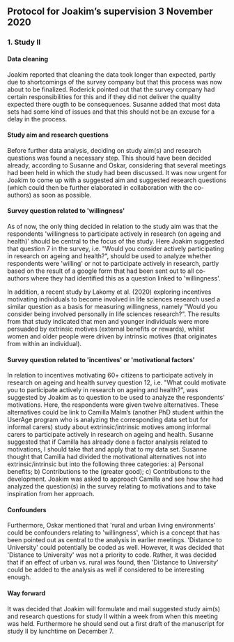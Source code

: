 ## Protocol for Joakim’s supervision 3 November 2020

### 1. Study II

#### Data cleaning
Joakim reported that cleaning the data took longer than expected, partly due to shortcomings of the survey company but that this process was now about to be finalized. Roderick pointed out that the survey company had certain responsibilities for this and if they did not deliver the quality expected there ougth to be consequences. Susanne added that most data sets had some kind of issues and that this should not be an excuse for a delay in the process.

#### Study aim and research questions
Before further data analysis, deciding on study aim(s) and research questions was found a necessary step. This should have been decided already, according to Susanne and Oskar, considering that several meetings had been held in which the study had been discussed. It was now urgent for Joakim to come up with a suggested aim and suggested research questions (which could then be further elaborated in collaboration with the co-authors) as soon as possible. 

#### Survey question related to 'willingness'
As of now, the only thing decided in relation to the study aim was that the respondents 'willingness to participate actively in research (on ageing and health)' should be central to the focus of the study. Here Joakim suggested that question 7 in the survey, i.e. "Would you consider actively participating in research on ageing and health?", should be used to analyze whether respondents were 'willing' or not to participate actively in research, partly based on the result of a google form that had been sent out to all co-authors where they had identified this as a question linked to 'willingness'. 

In addition, a recent study by Lakomy et al. (2020) exploring incentives motivating individuals to become involved in life sciences research used a similar question as a basis for measuring willingness, namely "Would you consider being involved personally in life sciences research?". The results from that study indicated that men and younger individuals were more persuaded by extrinsic motives (external benefits or rewards), whilst women and older people were driven by intrinsic motives (that originates from within an individual). 

#### Survey question related to 'incentives' or 'motivational factors'
In relation to incentives motivating 60+ citizens to participate actively in research on ageing and health survey question 12, i.e. "What could motivate you to participate actively in research on ageing and health?", was suggested by Joakim as to question to be used to analyze the respondents' motivations. Here, the respondents were given twelve alternatives. These alternatives could be link to Camilla Malm’s (another PhD student within the UserAge program who is analyzing the corresponding data set but for informal carers) study about extrinsic/intrinsic motives among informal carers to participate actively in research on ageing and health. Susanne suggested that if Camilla has already done a factor analysis related to motivations, I should take that and apply that to my data set. Susanne thought that Camilla had divided the motivational alternatives not into extrinsic/intrinsic but into the following three categories: a) Personal benefits; b) Contributions to the (greater good); c) Contributions to the development. Joakim was asked to approach Camilla and see how she had analyzed the question(s) in the survey relating to motivations and to take inspiration from her approach. 

#### Confounders
Furthermore, Oskar mentioned that 'rural and urban living environments' could be confounders relating to 'willingness', which is a concept that has been pointed out as central to the analysis in earlier meetings. 'Distance to University' could potentially be coded as well. However, it was decided that 'Distance to University' was not a priority to code. Rather, it was decided that if an effect of urban vs. rural was found, then 'Distance to University' could be added to the analysis as well if considered to be interesting enough.

#### Way forward
It was decided that Joakim will formulate and mail suggested study aim(s) and research questions for study II within a week from when this meeting was held. Furthermore he should send out a first draft of the manuscript for study II by lunchtime on December 7.

<!--
### 2. Systematic literature review

In the last supervision, Joakim was asked to conduct a proper systematic literature review in order to better connect his PhD project and its individual studies to the adequate research literature. Joakim explained that he had so far constructed a search string, conducted a search in the SCOPUS database to see the number of hits it generated (=361) and in addition received some feedback on from Oskar and Susanne on the search string syntax. This was the search string Joakim had suggested:

> (citizen* OR public* OR people* OR patient* OR individual* OR person*) 

> AND (attitude* OR belie* OR opinion* OR perceiv* OR perception* OR idea* OR judgement* OR "ways of thinking" OR experience* OR aware* OR willing* OR value* OR impetus* OR incentive* OR inclination* OR interest* OR motive* OR reason* OR wish* OR disposition* OR drive*)

> AND (involv* OR engag* OR participat* OR collaborat* OR user-driven OR patient-driven OR co-produc* OR transdisciplinar* OR community-based)

> AND (research* OR scien*)

Oskar's feedback was that he wondered if the search string was intended to be used for an individual study or more broadly for the entire project. He also thought that the search string had an emphasis on citizens but that it omitted aging. Susanne thought that the following terms were missing: ‘user’; ‘communication’; 'knowledge translation’. In addition, she thought that the “approaches” we had identified such as ‘MODE 2’, ‘PPI’,’Participatory Action Research’ might also be fruitful to include.

Roderick comments concerned the time frame and whether or not the search should be limited to a Swedish or Scandinavian context. He also thought that 'ageing/aging' should be included in the search.

It was decided that the time frame should be set to 2000-2020; not restricted to a Scandinavian or Swedish context; that the search would include titles, abstracts and keywords; that it should contain only peer-reviewed articles and no gray literature; and that Joakim should conduct one generic search for all studies but then add (and deletes) some terms for the particular studies. Based on these instructions, Joakim will meet up with a librarian and perform literary searches as soon as possible.

### 3. Study I

Roderick had sent his detailed feedback on study I to Oskar, Susanne and Joakim a few weeks ago. During the meeting, Roderick summarized his feedback stating that the manuscript in its current form needed to link better to relevant literature on accessibility building and specifically to what had been done earlier by researchers at CASE. Here [WHO's Housing and health guidelines](https://www.who.int/publications/i/item/9789241550376) provided a good resource, he suggested. Additionaly, he thought that the study needed to anchor the concept of wicked problem more thoroughly in theory. Furthermore, in the conclusion we needed to more explicitly articulate what we had learned from the RC sessions and how it added to the current state of knowledge; what added value of using the RC we saw and whether using the method in the current way had enabled us to learn something new.

Joakim suggested an [article](https://www.ssoar.info/ssoar/handle/document/39517) by Mayring describing more explicitly and step-by-step the deductive content analysis method. However, Oskar pointed out that no critical comments had been given about deductive content analysis by the reviewers and Susanne stated that there was no time or idea to go back and redo the analysis at this point but that the article could very well be used later in my doctoral dissertation.

To summarize, it was decided that whilst Joakim would continue to focus on study II, Oskar would edit the manuscript of study I based on the initiated feedback provided by Roderick and the external reviewers. Then he would send the manuscript to Susanne who would send it to Joakim. It was considered realistic to submit the manuscript before Christmas or sonn after. 


### 4. Prolonging of doctoral studies due to Joakim's engagement in various boards outside of actual studies
Based on what was written in the document *Riktlinjer för förlängning av anställning som doktorand pga.
förtroendeuppdrag inom studentorganisationer och studentrepresentation vid Lunds universitet* (in Swedish) that Joakim had sent out before the meeting, a discussion was be held about the possibilities to prolong Joakim's doctoral studies due to his engagement in various boards. Susanne emphasized that even though the deadlines could be somewhat postponed due to Joakim's engagement elsewhere it would still require the same work load. Joakim was encouraged to edit his Gantt chart according to the updated deadlines.

### 5. Next supervision
Next supervision was decided to be held via zoom on **December 11 at 14.30-16**. Joakim will send the first draft of the manuscript for study II by lunchtime on December 7. Zoom link: <https://lu-se.zoom.us/j/62394249273>

-->

